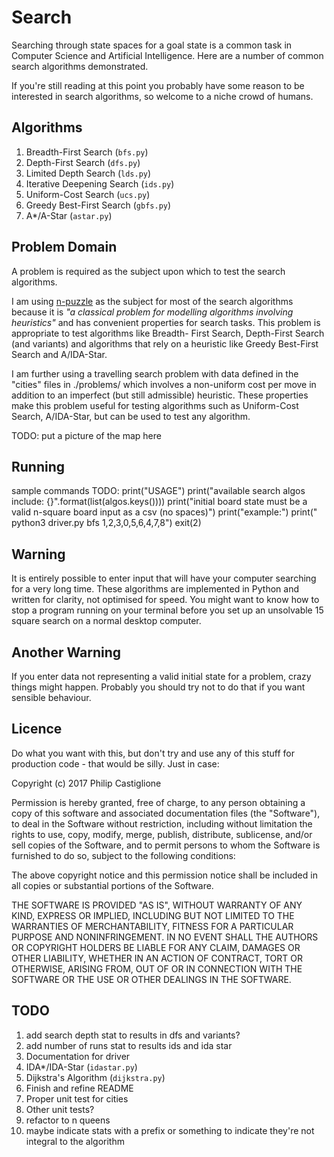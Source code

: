 # Search
Searching through state spaces for a goal state is a common task in Computer
Science and Artificial Intelligence. Here are a number of common search
algorithms demonstrated.

If you're still reading at this point you probably have some reason to be
interested in search algorithms, so welcome to a niche crowd of humans.

## Algorithms
1. Breadth-First Search (`bfs.py`)
1. Depth-First Search (`dfs.py`)
1. Limited Depth Search (`lds.py`)
1. Iterative Deepening Search (`ids.py`)
1. Uniform-Cost Search (`ucs.py`)
1. Greedy Best-First Search (`gbfs.py`)
1. A\*/A-Star (`astar.py`)

## Problem Domain
A problem is required as the subject upon which to test the search algorithms.

I am using [n-puzzle](https://en.wikipedia.org/wiki/15_puzzle) as the subject
for most of the search algorithms because it is _"a classical problem for
modelling algorithms involving heuristics"_ and has convenient properties for
search tasks. This problem is appropriate to test algorithms like Breadth-
First Search, Depth-First Search (and variants) and algorithms that rely on a
heuristic like Greedy Best-First Search and A/IDA-Star.

I am further using a travelling search problem with data defined in the "cities"
files in ./problems/ which involves a non-uniform cost per move in addition to
an imperfect (but still admissible) heuristic. These properties make this
problem useful for testing algorithms such as Uniform-Cost Search, A/IDA-Star,
but can be used to test any algorithm.

TODO: put a picture of the map here

## Running
sample commands
TODO:
        print("USAGE")
        print("available search algos include: {}".format(list(algos.keys())))
        print("initial board state must be a valid n-square board input as a csv (no spaces)")
        print("example:")
        print("    python3 driver.py bfs 1,2,3,0,5,6,4,7,8")
        exit(2)

## Warning
It is entirely possible to enter input that will have your computer searching
for a very long time. These algorithms are implemented in Python and written for
clarity, not optimised for speed. You might want to know how to stop a program
running on your terminal before you set up an unsolvable 15 square search on a
normal desktop computer.

## Another Warning
If you enter data not representing a valid initial state for a problem, crazy
things might happen. Probably you should try not to do that if you want sensible
behaviour.

## Licence
Do what you want with this, but don't try and use any of this stuff for
production code - that would be silly. Just in case:

Copyright (c) 2017 Philip Castiglione

Permission is hereby granted, free of charge, to any person obtaining a copy
of this software and associated documentation files (the "Software"), to deal
in the Software without restriction, including without limitation the rights
to use, copy, modify, merge, publish, distribute, sublicense, and/or sell
copies of the Software, and to permit persons to whom the Software is
furnished to do so, subject to the following conditions:

The above copyright notice and this permission notice shall be included in all
copies or substantial portions of the Software.

THE SOFTWARE IS PROVIDED "AS IS", WITHOUT WARRANTY OF ANY KIND, EXPRESS OR
IMPLIED, INCLUDING BUT NOT LIMITED TO THE WARRANTIES OF MERCHANTABILITY,
FITNESS FOR A PARTICULAR PURPOSE AND NONINFRINGEMENT. IN NO EVENT SHALL THE
AUTHORS OR COPYRIGHT HOLDERS BE LIABLE FOR ANY CLAIM, DAMAGES OR OTHER
LIABILITY, WHETHER IN AN ACTION OF CONTRACT, TORT OR OTHERWISE, ARISING FROM,
OUT OF OR IN CONNECTION WITH THE SOFTWARE OR THE USE OR OTHER DEALINGS IN THE
SOFTWARE.

## TODO
1. add search depth stat to results in dfs and variants?
1. add number of runs stat to results ids and ida star
1. Documentation for driver
1. IDA\*/IDA-Star (`idastar.py`)
1. Dijkstra's Algorithm (`dijkstra.py`)
1. Finish and refine README
1. Proper unit test for cities
1. Other unit tests?
1. refactor to n queens
1. maybe indicate stats with a prefix or something to indicate they're not integral to the algorithm
